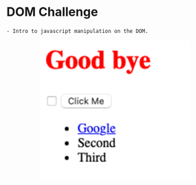 # DOM Challenge

    - Intro to javascript manipulation on the DOM.

<p align="center">
  <img src="screenshots/challenge.png" width="350" title="Home page">
</p>
